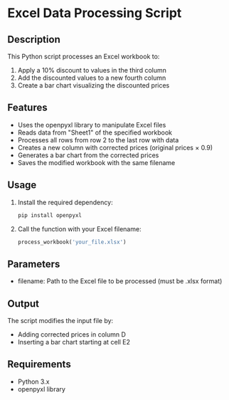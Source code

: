 # Excel Data Processing Script

## Description
This Python script processes an Excel workbook to:
1. Apply a 10% discount to values in the third column
2. Add the discounted values to a new fourth column
3. Create a bar chart visualizing the discounted prices

## Features
- Uses the openpyxl library to manipulate Excel files
- Reads data from "Sheet1" of the specified workbook
- Processes all rows from row 2 to the last row with data
- Creates a new column with corrected prices (original prices × 0.9)
- Generates a bar chart from the corrected prices
- Saves the modified workbook with the same filename

## Usage
1. Install the required dependency:
   ```bash
   pip install openpyxl
   ```

2. Call the function with your Excel filename:
   ```python
   process_workbook('your_file.xlsx')
   ```

## Parameters
- filename: Path to the Excel file to be processed (must be .xlsx format)

## Output
The script modifies the input file by:
- Adding corrected prices in column D
- Inserting a bar chart starting at cell E2

## Requirements
- Python 3.x
- openpyxl library
